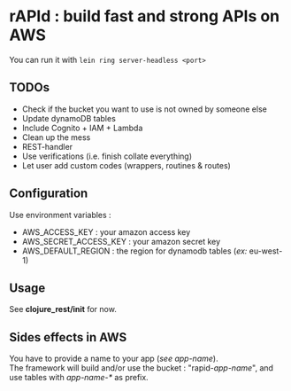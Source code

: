 # rAPId : build fast and strong APIs on AWS
You can run it with `lein ring server-headless <port>`

## TODOs
+ Check if the bucket you want to use is not owned by someone else
+ Update dynamoDB tables
+ Include Cognito + IAM + Lambda
+ Clean up the mess
+ REST-handler
+ Use verifications (i.e. finish collate everything)
+ Let user add custom codes (wrappers, routines & routes)

## Configuration
Use environment variables :
+ AWS_ACCESS_KEY : your amazon access key
+ AWS_SECRET_ACCESS_KEY : your amazon secret key
+ AWS_DEFAULT_REGION : the region for dynamodb tables (_ex:_ eu-west-1)

## Usage 
See **clojure_rest/init** for now.

## Sides effects in AWS
You have to provide a name to your app (_see app-name_).  
The framework will build and/or use the bucket : "rapid-_app-name_", and use tables with _app-name-*_ as prefix.

